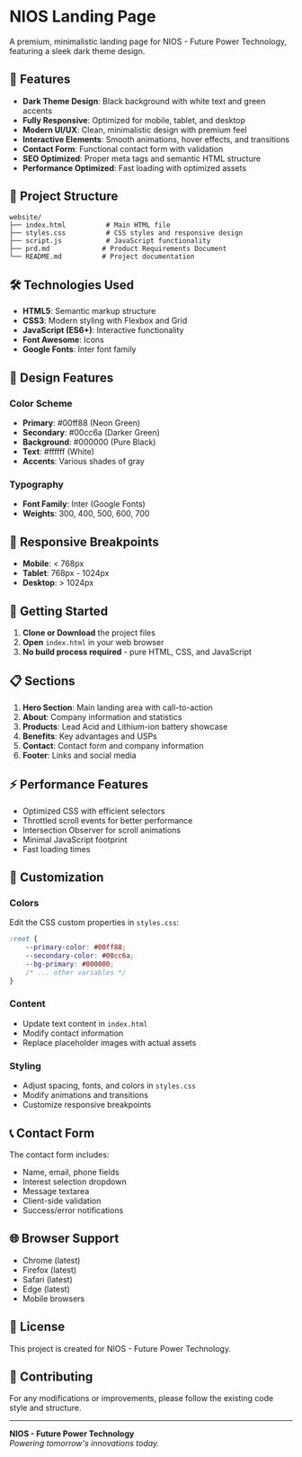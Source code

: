 # NIOS Landing Page

A premium, minimalistic landing page for NIOS - Future Power Technology, featuring a sleek dark theme design.

## 🚀 Features

- **Dark Theme Design**: Black background with white text and green accents
- **Fully Responsive**: Optimized for mobile, tablet, and desktop
- **Modern UI/UX**: Clean, minimalistic design with premium feel
- **Interactive Elements**: Smooth animations, hover effects, and transitions
- **Contact Form**: Functional contact form with validation
- **SEO Optimized**: Proper meta tags and semantic HTML structure
- **Performance Optimized**: Fast loading with optimized assets

## 📁 Project Structure

```
website/
├── index.html          # Main HTML file
├── styles.css          # CSS styles and responsive design
├── script.js           # JavaScript functionality
├── prd.md             # Product Requirements Document
└── README.md          # Project documentation
```

## 🛠️ Technologies Used

- **HTML5**: Semantic markup structure
- **CSS3**: Modern styling with Flexbox and Grid
- **JavaScript (ES6+)**: Interactive functionality
- **Font Awesome**: Icons
- **Google Fonts**: Inter font family

## 🎨 Design Features

### Color Scheme
- **Primary**: #00ff88 (Neon Green)
- **Secondary**: #00cc6a (Darker Green)
- **Background**: #000000 (Pure Black)
- **Text**: #ffffff (White)
- **Accents**: Various shades of gray

### Typography
- **Font Family**: Inter (Google Fonts)
- **Weights**: 300, 400, 500, 600, 700

## 📱 Responsive Breakpoints

- **Mobile**: < 768px
- **Tablet**: 768px - 1024px
- **Desktop**: > 1024px

## 🚀 Getting Started

1. **Clone or Download** the project files
2. **Open** `index.html` in your web browser
3. **No build process required** - pure HTML, CSS, and JavaScript

## 📋 Sections

1. **Hero Section**: Main landing area with call-to-action
2. **About**: Company information and statistics
3. **Products**: Lead Acid and Lithium-ion battery showcase
4. **Benefits**: Key advantages and USPs
5. **Contact**: Contact form and company information
6. **Footer**: Links and social media

## ⚡ Performance Features

- Optimized CSS with efficient selectors
- Throttled scroll events for better performance
- Intersection Observer for scroll animations
- Minimal JavaScript footprint
- Fast loading times

## 🔧 Customization

### Colors
Edit the CSS custom properties in `styles.css`:
```css
:root {
    --primary-color: #00ff88;
    --secondary-color: #00cc6a;
    --bg-primary: #000000;
    /* ... other variables */
}
```

### Content
- Update text content in `index.html`
- Modify contact information
- Replace placeholder images with actual assets

### Styling
- Adjust spacing, fonts, and colors in `styles.css`
- Modify animations and transitions
- Customize responsive breakpoints

## 📞 Contact Form

The contact form includes:
- Name, email, phone fields
- Interest selection dropdown
- Message textarea
- Client-side validation
- Success/error notifications

## 🌐 Browser Support

- Chrome (latest)
- Firefox (latest)
- Safari (latest)
- Edge (latest)
- Mobile browsers

## 📄 License

This project is created for NIOS - Future Power Technology.

## 🤝 Contributing

For any modifications or improvements, please follow the existing code style and structure.

---

**NIOS - Future Power Technology**  
*Powering tomorrow's innovations today.* 